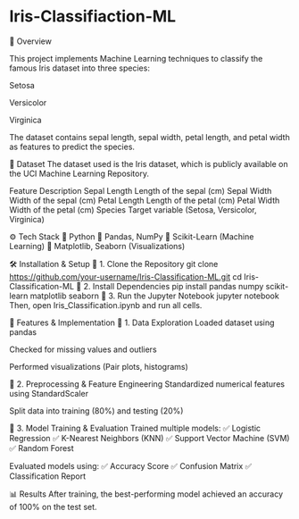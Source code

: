 # Iris-Classifiaction-ML
📌 Overview

This project implements Machine Learning techniques to classify the famous Iris dataset into three species:

Setosa

Versicolor

Virginica

The dataset contains sepal length, sepal width, petal length, and petal width as features to predict the species.

📂 Dataset
The dataset used is the Iris dataset, which is publicly available on the UCI Machine Learning Repository.

Feature	Description
Sepal Length	Length of the sepal (cm)
Sepal Width	Width of the sepal (cm)
Petal Length	Length of the petal (cm)
Petal Width	Width of the petal (cm)
Species	Target variable (Setosa, Versicolor, Virginica)

⚙️ Tech Stack
🔹 Python
🔹 Pandas, NumPy
🔹 Scikit-Learn (Machine Learning)
🔹 Matplotlib, Seaborn (Visualizations)

🛠️ Installation & Setup
🔹 1. Clone the Repository
git clone https://github.com/your-username/Iris-Classification-ML.git
cd Iris-Classification-ML
🔹 2. Install Dependencies
pip install pandas numpy scikit-learn matplotlib seaborn
🔹 3. Run the Jupyter Notebook
jupyter notebook
Then, open Iris_Classification.ipynb and run all cells.

🚀 Features & Implementation
🔹 1. Data Exploration
Loaded dataset using pandas

Checked for missing values and outliers

Performed visualizations (Pair plots, histograms)

🔹 2. Preprocessing & Feature Engineering
Standardized numerical features using StandardScaler

Split data into training (80%) and testing (20%)

🔹 3. Model Training & Evaluation
Trained multiple models: ✅ Logistic Regression
✅ K-Nearest Neighbors (KNN)
✅ Support Vector Machine (SVM)
✅ Random Forest

Evaluated models using:
✅ Accuracy Score
✅ Confusion Matrix
✅ Classification Report

📊 Results
After training, the best-performing model achieved an accuracy of 100% on the test set.

